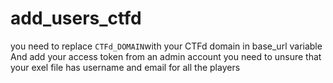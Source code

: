 # add_users_ctfd
you need to replace ```CTFd_DOMAIN```with your CTFd domain in base_url variable 
And add your access token from an admin account
you need to unsure that your exel file has username and email for all the players
